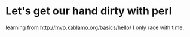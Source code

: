   # Let's get our hand dirty with perl
  
  learning from http://mvp.kablamo.org/basics/hello/
  I only race with  time.
